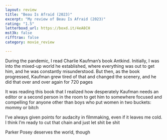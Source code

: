 ```yaml
---
layout: review
title: "Beau Is Afraid (2023)"
excerpt: "My review of Beau Is Afraid (2023)"
rating: "1.5"
letterboxd_url: https://boxd.it/4eA8CH
mst3k: false
rifftrax: false
category: movie_review

---
```


During the pandemic, I read Charlie Kaufman’s book Antkind. Initially, I was into the mixed-up world he established, where everything was out to get him, and he was constantly misunderstood. But then, as the book progressed, Kaufman grew tired of that and changed the scenery, and he did that over and over again for 720 pages

It was reading this book that I realized how desperately Kaufman needs an editor or a second person in the room to get him to somewhere focused and compelling for anyone other than boys who put women in two buckets: mommy or bitch

I’ve always given points for audacity in filmmaking, even if it leaves me cold. I think I’m ready to cut that chain and just let shit be shit

Parker Posey deserves the world, though